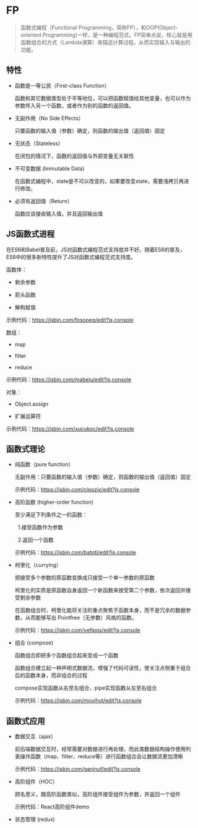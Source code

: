 # FP

> 函数式编程（Functional Programming，简称FP），和OOP(Object-oriented Programming)一样，是一种编程范式。FP简单点说，核心就是用函数组合的方式（Lambda演算）来描述计算过程，从而实现输入与输出的功能。

## 特性

- 函数是一等公民（First-class Function）  
  
  函数和其它数据类型处于平等地位，可以把函数赋值给其他变量，也可以作为参数传入另一个函数，或者作为别的函数的返回值。


- 无副作用（No Side Effects）

  只要函数的输入值（参数）确定，则函数的输出值（返回值）固定

- 无状态（Stateless）

  在闭包的情况下，函数的返回值与外部变量无关联性

- 不可变数据 (Immutable Data)
  
  在函数式编程中，state是不可以改变的，如果要改变state，需要浅拷贝再进行修改。

- 必须有返回值（Return）
  
  函数应该接收输入值，并且返回输出值

## JS函数式进程
   
在ES6和Babel普及前，JS对函数式编程范式支持度并不好。随着ES6的普及，ES6中的很多新特性提升了JS对函数式编程范式支持度。

函数体：

- 剩余参数

- 箭头函数

- 解构赋值

示例代码：https://jsbin.com/fosopeq/edit?js,console

数组：

- map

- filter

- reduce

示例代码：https://jsbin.com/mabeju/edit?js,console

对象：

- Object.assign

- 扩展运算符

示例代码：https://jsbin.com/xucukoc/edit?js,console

## 函数式理论

- 纯函数（pure function）

  无副作用：只要函数的输入值（参数）确定，则函数的输出值（返回值）固定

  示例代码：https://jsbin.com/cipozix/edit?js,console

- 高阶函数 (higher-order function)

  至少满足下列条件之一的函数：

  &nbsp;&nbsp;1.接受函数作为参数
      
  &nbsp;&nbsp;2.返回一个函数

  示例代码：https://jsbin.com/batoti/edit?js,console
  
- 柯里化（currying）
  
  把接受多个参数的原函数变换成只接受一个单一参数的原函数

  柯里化的实质是原函数自身返回一个新函数来接受第二个参数，依次返回并接受剩余参数

  在函数组合时，柯里化能将关注的重点聚焦于函数本身，而不是冗余的数据参数，从而能够写出 Pointfree（无参数）风格的函数。

  示例代码：https://jsbin.com/yefipos/edit?js,console

- 组合 (compose)

  函数组合即把多个函数组合起来变成一个函数

  函数组合建立起一种声明式数据流，增强了代码可读性，使关注点侧重于组合后的函数本身，而非组合的过程

  compose实现函数从右至左组合，pipe实现函数从左至右组合

  示例代码：https://jsbin.com/movihut/edit?js,console

## 函数式应用

- 数据交互（ajax）

  前后端数据交互时，经常需要对数据进行再处理，而此类数据结构操作使用列表操作函数（map、filter、reduce等）进行函数组合会让数据流更加清晰

  示例代码：https://jsbin.com/ganinuf/edit?js,console

- 高阶组件（HOC）

  顾名思义，跟高阶函数类似，高阶组件接受组件为参数，并返回一个组件

  示例代码：React高阶组件demo

- 状态管理 (redux)
  
  
  
